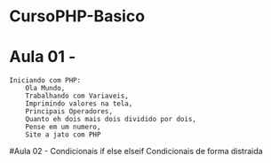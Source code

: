 # CursoPHP-Basico
# Aula 01 -
	Iniciando com PHP: 
		Ola Mundo, 
		Trabalhando com Variaveis, 
		Imprimindo valores na tela, 
		Principais Operadores, 		
		Quanto eh dois mais dois dividido por dois, 
		Pense em um numero, 
		Site a jato com PHP
#Aula 02 -
	Condicionais 
		if
		else
		elseif
		Condicionais de forma distraida

	
